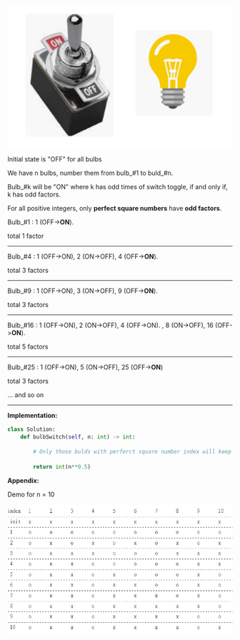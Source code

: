 ![Image_1](switch.png)

Initial state is "OFF" for all bulbs

We have n bulbs, number them from bulb_#1 to buld_#n.

Bulb_#k will be "ON" where k has odd times of switch toggle, if and only if, k has odd factors.

For all positive integers, only **perfect square numbers** have **odd factors**.

Bulb_#1 : 1 (OFF->**ON**).

total 1 factor
_____

Bulb_#4 : 1 (OFF->ON), 2 (ON->OFF), 4 (OFF->**ON**).

total 3 factors
_____

Bulb_#9 : 1 (OFF->ON), 3 (ON->OFF), 9 (OFF->**ON**).

total 3 factors
_____

Bulb_#16 : 1 (OFF->ON), 2 (ON->OFF), 4 (OFF->ON). , 8 (ON->OFF), 16 (OFF->**ON**).

total 5 factors
_____

Bulb_#25 : 1 (OFF->ON), 5 (ON->OFF), 25 (OFF->**ON**)

total 3 factors

... and so on
_____


**Implementation:**

```python
class Solution:
    def bulbSwitch(self, n: int) -> int:
        
        # Only those bulds with perferct square number index will keep "ON" at last.
        
        return int(n**0.5)
```

**Appendix:**

Demo for n = 10

![Demo for n=10](Demo_for_n_equals_10.png)